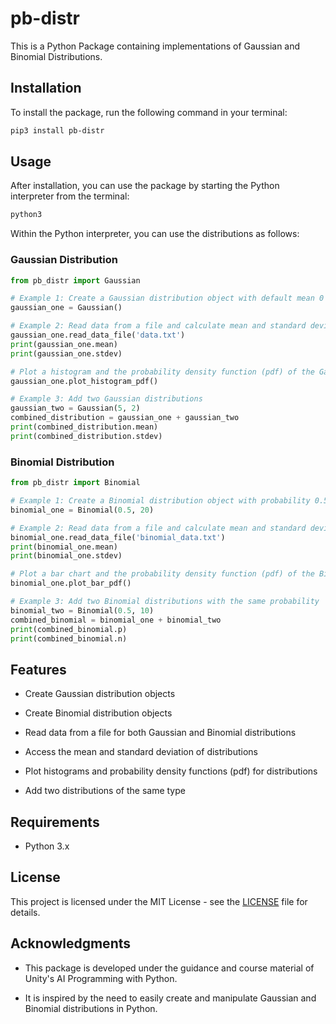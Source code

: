 # pb-distr

This is a Python Package containing implementations of Gaussian and Binomial Distributions.

## Installation

To install the package, run the following command in your terminal:

```bash
pip3 install pb-distr
```

## Usage

After installation, you can use the package by starting the Python interpreter from the terminal:

```bash
python3
```

Within the Python interpreter, you can use the distributions as follows:

### Gaussian Distribution

```python
from pb_distr import Gaussian

# Example 1: Create a Gaussian distribution object with default mean 0 and standard deviation 1
gaussian_one = Gaussian()

# Example 2: Read data from a file and calculate mean and standard deviation
gaussian_one.read_data_file('data.txt')
print(gaussian_one.mean)
print(gaussian_one.stdev)

# Plot a histogram and the probability density function (pdf) of the Gaussian distribution
gaussian_one.plot_histogram_pdf()

# Example 3: Add two Gaussian distributions
gaussian_two = Gaussian(5, 2)
combined_distribution = gaussian_one + gaussian_two
print(combined_distribution.mean)
print(combined_distribution.stdev)
```

### Binomial Distribution

```python
from pb_distr import Binomial

# Example 1: Create a Binomial distribution object with probability 0.5 and 20 trials
binomial_one = Binomial(0.5, 20)

# Example 2: Read data from a file and calculate mean and standard deviation
binomial_one.read_data_file('binomial_data.txt')
print(binomial_one.mean)
print(binomial_one.stdev)

# Plot a bar chart and the probability density function (pdf) of the Binomial distribution
binomial_one.plot_bar_pdf()

# Example 3: Add two Binomial distributions with the same probability
binomial_two = Binomial(0.5, 10)
combined_binomial = binomial_one + binomial_two
print(combined_binomial.p)
print(combined_binomial.n)
```

## Features

- Create Gaussian distribution objects

- Create Binomial distribution objects

- Read data from a file for both Gaussian and Binomial distributions

- Access the mean and standard deviation of distributions

- Plot histograms and probability density functions (pdf) for distributions

- Add two distributions of the same type

## Requirements

- Python 3.x

## License

This project is licensed under the MIT License - see the [LICENSE](LICENSE) file for details.

## Acknowledgments

- This package is developed under the guidance and course material of Unity's AI Programming with Python.

- It is inspired by the need to easily create and manipulate Gaussian and Binomial distributions in Python.
